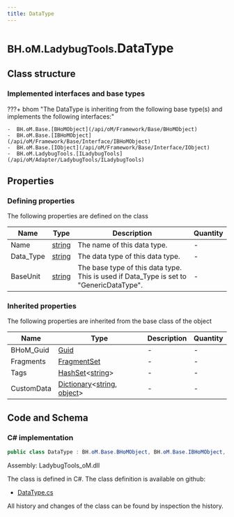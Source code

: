 ```yaml
---
title: DataType
---
```


# <small>BH.oM.LadybugTools.</small>**DataType**



## Class structure

### Implemented interfaces and base types

???+ bhom "The DataType is inheriting from the following base type(s) and implements the following interfaces:"

    -  BH.oM.Base.[BHoMObject](/api/oM/Framework/Base/BHoMObject)
    -  BH.oM.Base.[IBHoMObject](/api/oM/Framework/Base/Interface/IBHoMObject)
    -  BH.oM.Base.[IObject](/api/oM/Framework/Base/Interface/IObject)
    -  BH.oM.LadybugTools.[ILadybugTools](/api/oM/Adapter/LadybugTools/ILadybugTools)


## Properties



### Defining properties

The following properties are defined on the class

| Name             | Type             | Description      | Quantity         |
|------------------|------------------|------------------|------------------|
| Name | [string](https://learn.microsoft.com/en-us/dotnet/api/System.String?view=netstandard-2.0) | The name of this data type. | - |
| Data_Type | [string](https://learn.microsoft.com/en-us/dotnet/api/System.String?view=netstandard-2.0) | The data type of this data type. | - |
| BaseUnit | [string](https://learn.microsoft.com/en-us/dotnet/api/System.String?view=netstandard-2.0) | The base type of this data type. This is used if Data_Type is set to "GenericDataType". | - |


### Inherited properties
The following properties are inherited from the base class of the object

| Name             | Type             | Description      | Quantity         |
|------------------|------------------|------------------|------------------|
| BHoM_Guid | [Guid](https://learn.microsoft.com/en-us/dotnet/api/System.Guid?view=netstandard-2.0) | - | - |
| Fragments | [FragmentSet](/api/oM/Framework/Base/FragmentSet) | - | - |
| Tags | [HashSet](https://learn.microsoft.com/en-us/dotnet/api/System.Collections.Generic.HashSet-1?view=netstandard-2.0)&lt;[string](https://learn.microsoft.com/en-us/dotnet/api/System.String?view=netstandard-2.0)&gt; | - | - |
| CustomData | [Dictionary](https://learn.microsoft.com/en-us/dotnet/api/System.Collections.Generic.Dictionary-2?view=netstandard-2.0)&lt;[string](https://learn.microsoft.com/en-us/dotnet/api/System.String?view=netstandard-2.0), [object](https://learn.microsoft.com/en-us/dotnet/api/System.Object?view=netstandard-2.0)&gt; | - | - |


## Code and Schema

### C# implementation

``` C# title="C#"
public class DataType : BH.oM.Base.BHoMObject, BH.oM.Base.IBHoMObject, BH.oM.Base.IObject, BH.oM.LadybugTools.ILadybugTools
```

Assembly: LadybugTools_oM.dll

The class is defined in C#. The class definition is available on github:

- [DataType.cs](https://github.com/BHoM/LadybugTools_Toolkit/blob/develop/LadybugTools_oM/MetaData\DataType.cs)

All history and changes of the class can be found by inspection the history.
